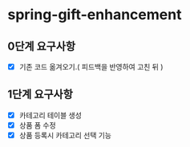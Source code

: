 # spring-gift-enhancement

## 0단계 요구사항
- [x]  기존 코드 옮겨오기.( 피드백을 반영하여 고친 뒤 )


## 1단계 요구사항
- [x]  카테고리 테이블 생성
- [x]  상품 폼 수정
- [x]  상품 등록시 카테고리 선택 기능